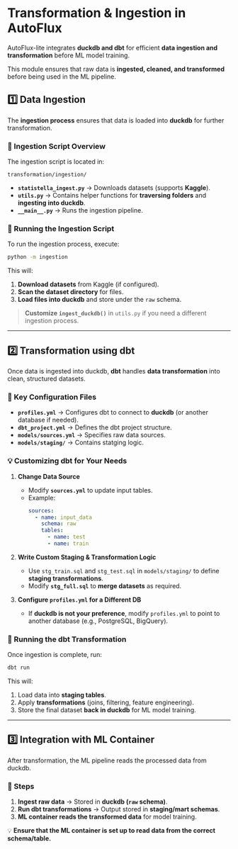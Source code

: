 # Transformation & Ingestion in AutoFlux

AutoFlux-lite integrates **duckdb and dbt** for efficient **data ingestion and transformation** before ML model training.  

This module ensures that raw data is **ingested, cleaned, and transformed** before being used in the ML pipeline.  


## **1️⃣ Data Ingestion**
The **ingestion process** ensures that data is loaded into **duckdb** for further transformation.

### **📌 Ingestion Script Overview**
The ingestion script is located in:
```
transformation/ingestion/
```
- **`statistella_ingest.py`** → Downloads datasets (supports **Kaggle**).  
- **`utils.py`** → Contains helper functions for **traversing folders** and **ingesting into duckdb**.  
- **`__main__.py`** → Runs the ingestion pipeline.  

### **🚀 Running the Ingestion Script**
To run the ingestion process, execute:
```bash
python -m ingestion
```
This will:
1. **Download datasets** from Kaggle (if configured).  
2. **Scan the dataset directory** for files.  
3. **Load files into duckdb** and store under the `raw` schema.  

> **Customize `ingest_duckdb()`** in `utils.py` if you need a different ingestion process.  

---

## **2️⃣ Transformation using dbt**
Once data is ingested into duckdb, **dbt** handles **data transformation** into clean, structured datasets.

### **📌 Key Configuration Files**
- **`profiles.yml`** → Configures dbt to connect to **duckdb** (or another database if needed).  
- **`dbt_project.yml`** → Defines the dbt project structure.  
- **`models/sources.yml`** → Specifies raw data sources.  
- **`models/staging/`** → Contains statging logic.  

### **💡 Customizing dbt for Your Needs**
1. **Change Data Source**  
   - Modify **`sources.yml`** to update input tables.  
   - Example:
     ```yaml
     sources:      
       - name: input_data
         schema: raw
         tables:
           - name: test
           - name: train
     ```

2. **Write Custom Staging & Transformation Logic**  
   - Use `stg_train.sql` and `stg_test.sql` in `models/staging/` to define **staging transformations**.  
   - Modify **`stg_full.sql`** to **merge datasets** as required.

3. **Configure `profiles.yml` for a Different DB**  
   - If **duckdb is not your preference**, modify `profiles.yml` to point to another database (e.g., PostgreSQL, BigQuery).  

### **🚀 Running the dbt Transformation**
Once ingestion is complete, run:
```bash
dbt run
```
This will:
1. Load data into **staging tables**.
2. Apply **transformations** (joins, filtering, feature engineering).
3. Store the final dataset **back in duckdb** for ML model training.

---

## **3️⃣ Integration with ML Container**
After transformation, the ML pipeline reads the processed data from duckdb.

### **📌 Steps**
1. **Ingest raw data** → Stored in **duckdb (`raw` schema)**.  
2. **Run dbt transformations** → Output stored in **staging/mart schemas**.  
3. **ML container reads the transformed data** for model training.  

💡 **Ensure that the ML container is set up to read data from the correct schema/table.**  